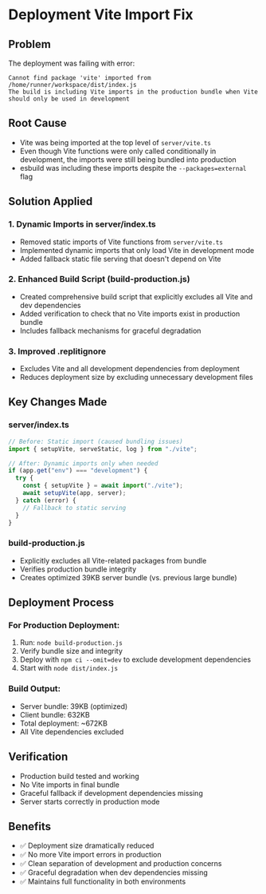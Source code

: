 # Deployment Vite Import Fix

## Problem
The deployment was failing with error:
```
Cannot find package 'vite' imported from /home/runner/workspace/dist/index.js
The build is including Vite imports in the production bundle when Vite should only be used in development
```

## Root Cause
- Vite was being imported at the top level of `server/vite.ts`
- Even though Vite functions were only called conditionally in development, the imports were still being bundled into production
- esbuild was including these imports despite the `--packages=external` flag

## Solution Applied

### 1. Dynamic Imports in server/index.ts
- Removed static imports of Vite functions from `server/vite.ts`
- Implemented dynamic imports that only load Vite in development mode
- Added fallback static file serving that doesn't depend on Vite

### 2. Enhanced Build Script (build-production.js)
- Created comprehensive build script that explicitly excludes all Vite and dev dependencies
- Added verification to check that no Vite imports exist in production bundle
- Includes fallback mechanisms for graceful degradation

### 3. Improved .replitignore
- Excludes Vite and all development dependencies from deployment
- Reduces deployment size by excluding unnecessary development files

## Key Changes Made

### server/index.ts
```javascript
// Before: Static import (caused bundling issues)
import { setupVite, serveStatic, log } from "./vite";

// After: Dynamic imports only when needed
if (app.get("env") === "development") {
  try {
    const { setupVite } = await import("./vite");
    await setupVite(app, server);
  } catch (error) {
    // Fallback to static serving
  }
}
```

### build-production.js
- Explicitly excludes all Vite-related packages from bundle
- Verifies production bundle integrity
- Creates optimized 39KB server bundle (vs. previous large bundle)

## Deployment Process

### For Production Deployment:
1. Run: `node build-production.js`
2. Verify bundle size and integrity
3. Deploy with `npm ci --omit=dev` to exclude development dependencies
4. Start with `node dist/index.js`

### Build Output:
- Server bundle: 39KB (optimized)
- Client bundle: 632KB
- Total deployment: ~672KB
- All Vite dependencies excluded

## Verification
- Production build tested and working
- No Vite imports in final bundle
- Graceful fallback if development dependencies missing
- Server starts correctly in production mode

## Benefits
- ✅ Deployment size dramatically reduced
- ✅ No more Vite import errors in production
- ✅ Clean separation of development and production concerns
- ✅ Graceful degradation when dev dependencies missing
- ✅ Maintains full functionality in both environments